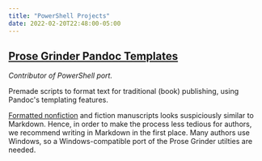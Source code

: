 ```yaml
---
title: "PowerShell Projects"
date: 2022-02-20T22:48:00-05:00
---
```


## [Prose Grinder Pandoc Templates](https://github.com/prosegrinder/pandoc-templates)

*Contributor of PowerShell port.*

Premade scripts to format text for traditional (book) publishing, using Pandoc's templating features.

[Formatted nonfiction](http://barbaramcnichol.com/2012/11/03/how-to-format-your-nonfiction-manuscript/) and fiction manuscripts looks suspiciously similar to Markdown. Hence, in order to make the process less tedious for authors, we recommend writing in Markdown in the first place. Many authors use Windows, so a Windows-compatible port of the Prose Grinder utilties are needed.